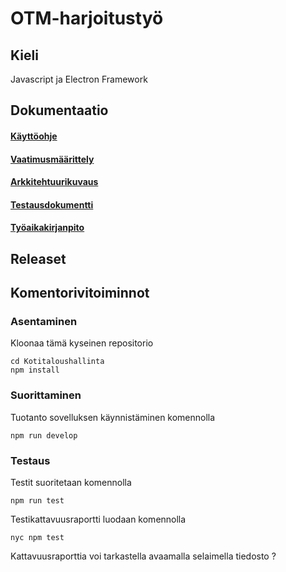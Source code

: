 # OTM-harjoitustyö

## Kieli

Javascript ja Electron Framework

## Dokumentaatio

#### [Käyttöohje](https://github.com/rescawen/otm-harjoitustyo/blob/master/dokumentointi/kayttoohje.md)
#### [Vaatimusmäärittely](https://github.com/rescawen/otm-harjoitustyo/blob/master/dokumentointi/vaatimusmaarittely.md)
#### [Arkkitehtuurikuvaus](https://github.com/rescawen/otm-harjoitustyo/blob/master/dokumentointi/arkkitehtuuri.md)
#### [Testausdokumentti](https://github.com/rescawen/otm-harjoitustyo/blob/master/dokumentointi/testaus.md)
#### [Työaikakirjanpito](https://github.com/rescawen/otm-harjoitustyo/blob/master/dokumentointi/tuntikirjanpito.md)

## Releaset

## Komentorivitoiminnot

### Asentaminen

Kloonaa tämä kyseinen repositorio

```
cd Kotitaloushallinta
npm install
```

### Suorittaminen

Tuotanto sovelluksen käynnistäminen komennolla

```
npm run develop
```

### Testaus

Testit suoritetaan komennolla

```
npm run test
```

Testikattavuusraportti luodaan komennolla

```
nyc npm test
```

Kattavuusraporttia voi tarkastella avaamalla selaimella tiedosto 
?